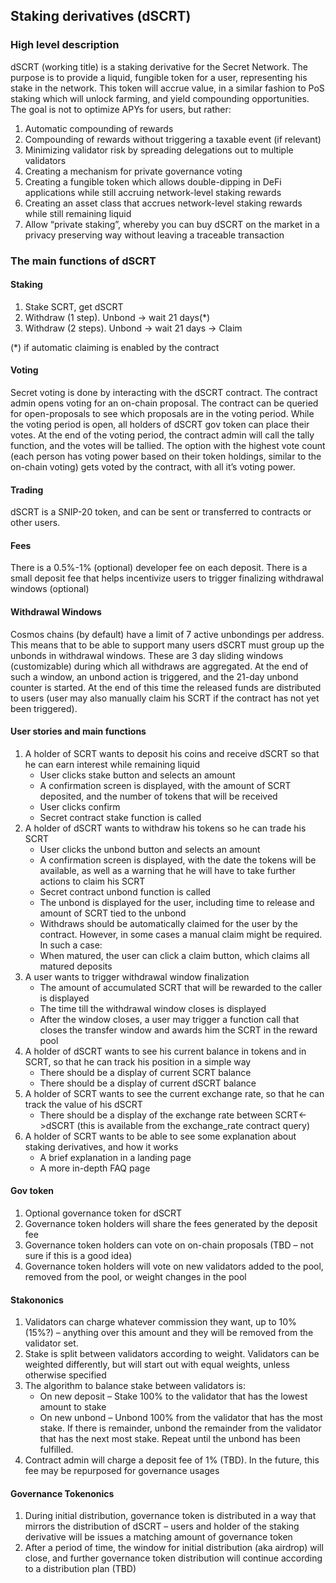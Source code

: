 ## Staking derivatives (dSCRT)

### High level description

dSCRT (working title) is a staking derivative for the Secret Network. The purpose is to provide a liquid, fungible token for a user, representing his stake in the network. This token will accrue value, in a similar fashion to PoS staking which will unlock farming, and yield compounding opportunities. 
The goal is not to optimize APYs for users, but rather:
1.	Automatic compounding of rewards 
2.	Compounding of rewards without triggering a taxable event (if relevant)
3.	Minimizing validator risk by spreading delegations out to multiple validators
4.	Creating a mechanism for private governance voting
5.	Creating a fungible token which allows double-dipping in DeFi applications while still accruing network-level staking rewards
6.	Creating an asset class that accrues network-level staking rewards while still remaining liquid
7.	Allow “private staking”, whereby you can buy dSCRT on the market in a privacy preserving way without leaving a traceable transaction

### The main functions of dSCRT

#### Staking
1.	Stake SCRT, get dSCRT
2.	Withdraw (1 step). Unbond -> wait 21 days(*)
3.	Withdraw (2 steps). Unbond -> wait 21 days -> Claim

(*) if automatic claiming is enabled by the contract

#### Voting 
Secret voting is done by interacting with the dSCRT contract.
The contract admin opens voting for an on-chain proposal. The contract can be queried for open-proposals to see which proposals are in the voting period.
While the voting period is open, all holders of dSCRT gov token can place their votes. At the end of the voting period, the contract admin will call the tally function, and the votes will be tallied. The option with the highest vote count (each person has voting power based on their token holdings, similar to the on-chain voting) gets voted by the contract, with all it’s voting power. 

#### Trading
dSCRT is a SNIP-20 token, and can be sent or transferred to contracts or other users.

#### Fees
There is a 0.5%-1% (optional) developer fee on each deposit. There is a small deposit fee that helps incentivize users to trigger finalizing withdrawal windows (optional)

#### Withdrawal Windows
Cosmos chains (by default) have a limit of 7 active unbondings per address. This means that to be able to support many users dSCRT must group up the unbonds in withdrawal windows. These are 3 day sliding windows (customizable) during which all withdraws are aggregated. At the end of such a window, an unbond action is triggered, and the 21-day unbond counter is started. At the end of this time the released funds are distributed to users (user may also manually claim his SCRT if the contract has not yet been triggered).

#### User stories and main functions

1.	A holder of SCRT wants to deposit his coins and receive dSCRT so that he can earn interest while remaining liquid
    *	User clicks stake button and selects an amount
    *	A confirmation screen is displayed, with the amount of SCRT deposited, and the number of tokens that will be received
    *	User clicks confirm
    *	Secret contract stake function is called
2.	A holder of dSCRT wants to withdraw his tokens so he can trade his SCRT
    *	User clicks the unbond button and selects an amount
    *	A confirmation screen is displayed, with the date the tokens will be available, as well as a warning that he will have to take further actions to claim his SCRT
    *	Secret contract unbond function is called
    *	The unbond is displayed for the user, including time to release and amount of SCRT tied to the unbond
    *	Withdraws should be automatically claimed for the user by the contract. However, in some cases a manual claim might be required. In such a case:
    *	When matured, the user can click a claim button, which claims all matured deposits
3.	A user wants to trigger withdrawal window finalization
    *	The amount of accumulated SCRT that will be rewarded to the caller is displayed
    *	The time till the withdrawal window closes is displayed
    *	After the window closes, a user may trigger a function call that closes the transfer window and awards him the SCRT in the reward pool
4.	A holder of dSCRT wants to see his current balance in tokens and in SCRT, so that he can track his position in a simple way
    *	There should be a display of current SCRT balance
    *	There should be a display of current dSCRT balance
5.	A holder of SCRT wants to see the current exchange rate, so that he can track the value of his dSCRT
    *	There should be a display of the exchange rate between SCRT<->dSCRT (this is available from the exchange_rate contract query)
6.	A holder of SCRT wants to be able to see some explanation about staking derivatives, and how it works
    *	A brief explanation in a landing page
    *	A more in-depth FAQ page

#### Gov token
1.	Optional governance token for dSCRT
2.	Governance token holders will share the fees generated by the deposit fee
3.	Governance token holders can vote on on-chain proposals (TBD – not sure if this is a good idea)
4.	Governance token holders will vote on new validators added to the pool, removed from the pool, or weight changes in the pool

#### Stakononics
1.	Validators can charge whatever commission they want, up to 10% (15%?) – anything over this amount and they will be removed from the validator set.
2.	Stake is split between validators according to weight. Validators can be weighted differently, but will start out with equal weights, unless otherwise specified
3.	The algorithm to balance stake between validators is: 
    *	On new deposit – Stake 100% to the validator that has the lowest amount to stake
    *	On new unbond – Unbond 100% from the validator that has the most stake. If there is remainder, unbond the remainder from the validator that has the next most stake. Repeat until the unbond has been fulfilled.
4.	Contract admin will charge a deposit fee of 1% (TBD). In the future, this fee may be repurposed for governance usages

#### Governance Tokenonics
1.	During initial distribution, governance token is distributed in a way that mirrors the distribution of dSCRT – users and holder of the staking derivative will be issues a matching amount of governance token
2.	After a period of time, the window for initial distribution (aka airdrop) will close, and further governance token distribution will continue according to a distribution plan (TBD)
